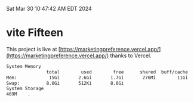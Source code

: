 Sat Mar 30 10:47:42 AM EDT 2024

# vite Fifteen


This project is live at [https://marketingpreference.vercel.app/](https://marketingpreference.vercel.app/) thanks to Vercel.

```bash
System Memory
               total        used        free      shared  buff/cache   available
Mem:            15Gi       2.6Gi       1.7Gi       276Mi        11Gi        12Gi
Swap:          8.0Gi       512Ki       8.0Gi
System Storage
469M	.
```
